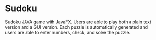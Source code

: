 # Sudoku
Sudoku JAVA game with JavaFX. Users are able to play both a plain text version and a GUI version. Each puzzle is automatically generated and users are able to enter numbers, check, and solve the puzzle.
